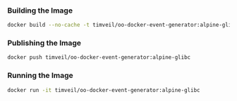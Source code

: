 ### Building the Image
```bash
docker build --no-cache -t timveil/oo-docker-event-generator:alpine-glibc .
```

### Publishing the Image
```bash
docker push timveil/oo-docker-event-generator:alpine-glibc
```

### Running the Image
```bash
docker run -it timveil/oo-docker-event-generator:alpine-glibc
```
